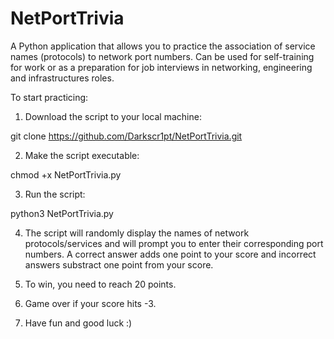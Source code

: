 # NetPortTrivia
A Python application that allows you to practice the association of service names (protocols) to network port numbers. Can be used for self-training for work or as a preparation for job interviews in networking, engineering and infrastructures roles. 

To start practicing:

1. Download the script to your local machine:

git clone https://github.com/Darkscr1pt/NetPortTrivia.git

2. Make the script executable:

chmod +x NetPortTrivia.py

3. Run the script: 

python3 NetPortTrivia.py

4. The script will randomly display the names of network protocols/services and will prompt you to enter their corresponding port numbers. A correct answer adds one point to your score and incorrect answers substract one point from your score.

5. To win, you need to reach 20 points. 

6. Game over if your score hits -3.

7. Have fun and good luck :)
